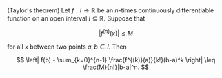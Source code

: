 (Taylor's theorem) Let $f: I \to \mathbb{R}$ be an $n$-times continuously
differentiable function on an open interval $I \subseteq \mathbb{R}$. 
Suppose that 

$$
\left| f^{(n)}(x) \right| \leq M
$$

for all $x$ between two points $a, b\in I$. Then 

$$
\left| f(b) - \sum_{k=0}^{n-1} \frac{f^{(k)}(a)}{k!}(b-a)^k \right| \leq \frac{M}{n!}|b-a|^n.
$$
